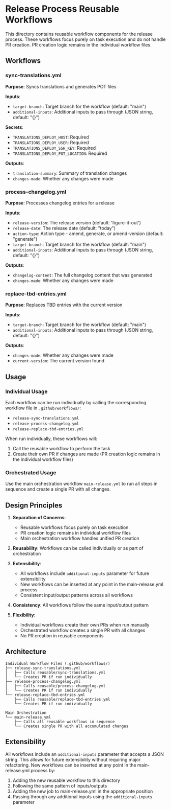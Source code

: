 # Release Process Reusable Workflows

This directory contains reusable workflow components for the release process. These workflows focus purely on task execution and do not handle PR creation. PR creation logic remains in the individual workflow files.

## Workflows

### sync-translations.yml
**Purpose**: Syncs translations and generates POT files

**Inputs**:
- `target-branch`: Target branch for the workflow (default: "main")
- `additional-inputs`: Additional inputs to pass through (JSON string, default: "{}")

**Secrets**:
- `TRANSLATIONS_DEPLOY_HOST`: Required
- `TRANSLATIONS_DEPLOY_USER`: Required
- `TRANSLATIONS_DEPLOY_SSH_KEY`: Required
- `TRANSLATIONS_DEPLOY_POT_LOCATION`: Required

**Outputs**:
- `translation-summary`: Summary of translation changes
- `changes-made`: Whether any changes were made

### process-changelog.yml
**Purpose**: Processes changelog entries for a release

**Inputs**:
- `release-version`: The release version (default: 'figure-it-out')
- `release-date`: The release date (default: "today")
- `action-type`: Action type - amend, generate, or amend-version (default: "generate")
- `target-branch`: Target branch for the workflow (default: "main")
- `additional-inputs`: Additional inputs to pass through (JSON string, default: "{}")

**Outputs**:
- `changelog-content`: The full changelog content that was generated
- `changes-made`: Whether any changes were made

### replace-tbd-entries.yml
**Purpose**: Replaces TBD entries with the current version

**Inputs**:
- `target-branch`: Target branch for the workflow (default: "main")
- `additional-inputs`: Additional inputs to pass through (JSON string, default: "{}")

**Outputs**:
- `changes-made`: Whether any changes were made
- `current-version`: The current version found

## Usage

### Individual Usage
Each workflow can be run individually by calling the corresponding workflow file in `.github/workflows/`:
- `release-sync-translations.yml`
- `release-process-changelog.yml`
- `release-replace-tbd-entries.yml`

When run individually, these workflows will:
1. Call the reusable workflow to perform the task
2. Create their own PR if changes are made (PR creation logic remains in the individual workflow files)

### Orchestrated Usage
Use the main orchestration workflow `main-release.yml` to run all steps in sequence and create a single PR with all changes.

## Design Principles

1. **Separation of Concerns**:
   - Reusable workflows focus purely on task execution
   - PR creation logic remains in individual workflow files
   - Main orchestration workflow handles unified PR creation

2. **Reusability**: Workflows can be called individually or as part of orchestration

3. **Extensibility**:
   - All workflows include `additional-inputs` parameter for future extensibility
   - New workflows can be inserted at any point in the main-release.yml process
   - Consistent input/output patterns across all workflows

4. **Consistency**: All workflows follow the same input/output pattern

5. **Flexibility**:
   - Individual workflows create their own PRs when run manually
   - Orchestrated workflow creates a single PR with all changes
   - No PR creation in reusable components

## Architecture

```
Individual Workflow Files (.github/workflows/)
├── release-sync-translations.yml
│   ├── Calls reusable/sync-translations.yml
│   └── Creates PR if run individually
├── release-process-changelog.yml
│   ├── Calls reusable/process-changelog.yml
│   └── Creates PR if run individually
└── release-replace-tbd-entries.yml
    ├── Calls reusable/replace-tbd-entries.yml
    └── Creates PR if run individually

Main Orchestration
└── main-release.yml
    ├── Calls all reusable workflows in sequence
    └── Creates single PR with all accumulated changes
```

## Extensibility

All workflows include an `additional-inputs` parameter that accepts a JSON string. This allows for future extensibility without requiring major refactoring. New workflows can be inserted at any point in the main-release.yml process by:

1. Adding the new reusable workflow to this directory
2. Following the same pattern of inputs/outputs
3. Adding the new job to main-release.yml in the appropriate position
4. Passing through any additional inputs using the `additional-inputs` parameter
